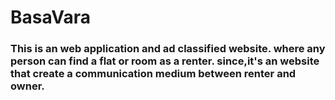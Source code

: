 <h1>BasaVara</h1>
<h3>This is an web application and ad classified website. where any person can find a flat or room as a renter. since,it's an website that create a communication medium between renter and owner.</h3>
